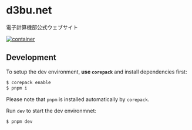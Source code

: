 # d3bu.net

電子計算機部公式ウェブサイト

[![container](https://github.com/KCCTdensan/website/actions/workflows/container.yml/badge.svg)](https://github.com/KCCTdensan/website/actions/workflows/container.yml)

## Development

To setup the dev environment, **use `corepack`** and install dependencies first:

```bash
$ corepack enable
$ pnpm i
```

Please note that `pnpm` is installed automatically by `corepack`.

Run `dev` to start the dev environmnet:

```bash
$ pnpm dev
```
